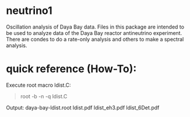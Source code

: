 # neutrino1
Oscillation analysis of Daya Bay data.
Files in this package are intended to be used to analyze data of the Daya Bay reactor antineutrino experiment. There are condes to do a rate-only analysis and others to make a spectral analysis.


# quick reference (How-To):

Execute root macro ldist.C:

> root -b -n -q ldist.C

  Output: daya-bay-ldist.root
          ldist.pdf
          ldist_eh3.pdf
          ldist_6Det.pdf


